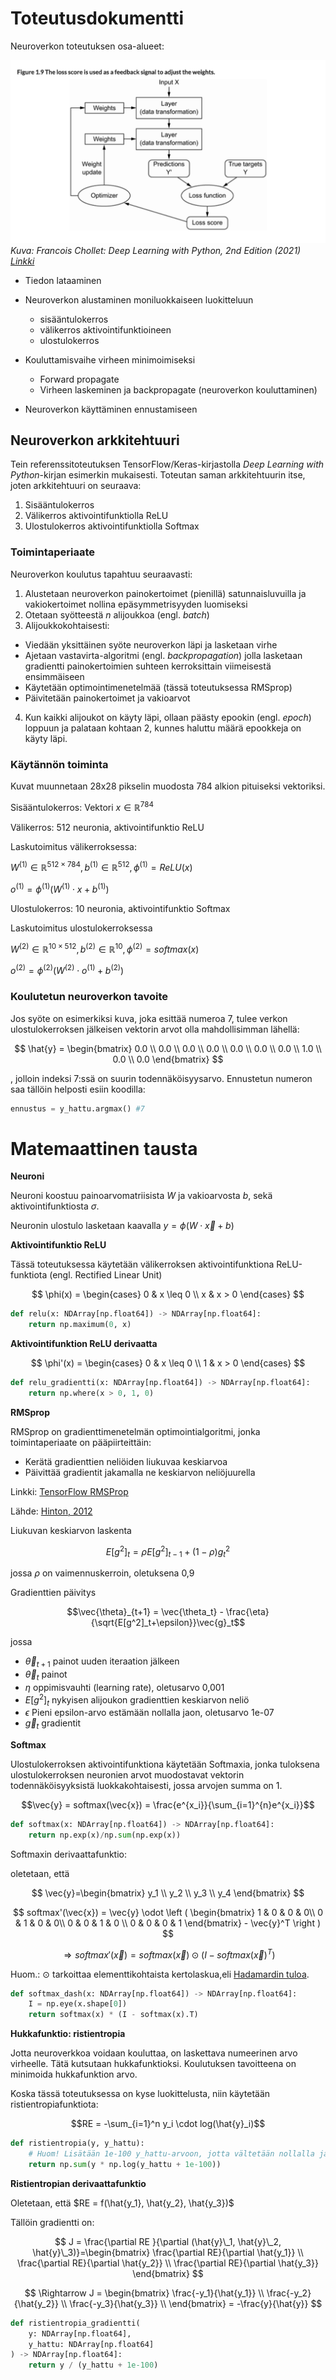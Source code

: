 # Toteutusdokumentti

Neuroverkon toteutuksen osa-alueet:

![Neuroverkon toiminta](neuroverkon_toiminta.png)
_Kuva: Francois Chollet: Deep Learning with Python, 2nd Edition (2021) [Linkki](https://livebook.manning.com/book/deep-learning-with-python-second-edition)_

- Tiedon lataaminen
- Neuroverkon alustaminen moniluokkaiseen luokitteluun

  - sisääntulokerros
  - välikerros aktivointifunktioineen
  - ulostulokerros

- Kouluttamisvaihe virheen minimoimiseksi

  - Forward propagate
  - Virheen laskeminen ja backpropagate (neuroverkon kouluttaminen)

- Neuroverkon käyttäminen ennustamiseen

## Neuroverkon arkkitehtuuri

Tein referenssitoteutuksen TensorFlow/Keras-kirjastolla _Deep Learning with Python_-kirjan esimerkin mukaisesti. Toteutan saman arkkitehtuurin itse, joten arkkitehtuuri on seuraava:

1. Sisääntulokerros
2. Välikerros aktivointifunktiolla ReLU
3. Ulostulokerros aktivointifunktiolla Softmax

### Toimintaperiaate

Neuroverkon koulutus tapahtuu seuraavasti:

1. Alustetaan neuroverkon painokertoimet (pienillä) satunnaisluvuilla ja vakiokertoimet nollina epäsymmetrisyyden luomiseksi
2. Otetaan syötteestä $n$ alijoukkoa (engl. _batch_)
3. Alijoukkokohtaisesti:

- Viedään yksittäinen syöte neuroverkon läpi ja lasketaan virhe
- Ajetaan vastavirta-algoritmi (engl. _backpropagation_) jolla lasketaan gradientti painokertoimien suhteen kerroksittain viimeisestä ensimmäiseen
- Käytetään optimointimenetelmää (tässä toteutuksessa RMSprop)
- Päivitetään painokertoimet ja vakioarvot

4. Kun kaikki alijoukot on käyty läpi, ollaan päästy epookin (engl. _epoch_) loppuun ja palataan kohtaan 2, kunnes haluttu määrä epookkeja on käyty läpi.

### Käytännön toiminta

Kuvat muunnetaan 28x28 pikselin muodosta 784 alkion pituiseksi vektoriksi.

Sisääntulokerros: Vektori $x \in \mathbb{R}^{784}$

Välikerros: 512 neuronia, aktivointifunktio ReLU

Laskutoimitus välikerroksessa:

$W^{(1)} \in \mathbb{R}^{512\times784}, b^{(1)} \in \mathbb{R}^{512}, \phi^{(1)} = ReLU(x)$

$o^{(1)}= \phi^{(1)}(W^{(1)}\cdot x + b^{(1)})$

Ulostulokerros: 10 neuronia, aktivointifunktio Softmax

Laskutoimitus ulostulokerroksessa

$W^{(2)} \in \mathbb{R}^{10\times 512}, b^{(2)} \in \mathbb{R}^{10}, \phi^{(2)} = softmax(x)$

$o^{(2)} = \phi^{(2)}(W^{(2)}\cdot o^{(1)} + b^{(2)})$

### Koulutetun neuroverkon tavoite

Jos syöte on esimerkiksi kuva, joka esittää numeroa 7,
tulee verkon ulostulokerroksen jälkeisen vektorin arvot olla mahdollisimman lähellä:

$$
\hat{y} = \begin{bmatrix}
0.0 \\
0.0 \\
0.0 \\
0.0 \\
0.0 \\
0.0 \\
0.0 \\
1.0 \\
0.0 \\
0.0
\end{bmatrix}
$$

, jolloin indeksi 7:ssä on suurin todennäköisyysarvo. Ennustetun numeron saa tällöin helposti esiin koodilla:

```python
ennustus = y_hattu.argmax() #7
```

# Matemaattinen tausta

**Neuroni**

Neuroni koostuu painoarvomatriisista $W$ ja vakioarvosta $b$, sekä aktivointifunktiosta $\sigma$.

Neuronin ulostulo lasketaan kaavalla $y=\phi(W \cdot \vec{x}+b)$

**Aktivointifunktio ReLU**

Tässä toteutuksessa käytetään välikerroksen aktivointifunktiona ReLU-funktiota (engl. Rectified Linear Unit)

$$
\phi(x) = \begin{cases}
0 & x \leq 0 \\
x & x > 0
\end{cases}
$$

```python
def relu(x: NDArray[np.float64]) -> NDArray[np.float64]:
    return np.maximum(0, x)
```

**Aktivointifunktion ReLU derivaatta**

$$
\phi'(x) = \begin{cases}
0 & x \leq 0 \\
1 & x > 0
\end{cases}
$$

```python
def relu_gradientti(x: NDArray[np.float64]) -> NDArray[np.float64]:
    return np.where(x > 0, 1, 0)
```

**RMSprop**

RMSprop on gradienttimenetelmän optimointialgoritmi, jonka toimintaperiaate on pääpiirteittäin:

- Kerätä gradienttien neliöiden liukuvaa keskiarvoa
- Päivittää gradientit jakamalla ne keskiarvon neliöjuurella

Linkki: [TensorFlow RMSProp](https://keras.io/api/optimizers/rmsprop/)

Lähde: [Hinton, 2012](https://www.cs.toronto.edu/~tijmen/csc321/slides/lecture_slides_lec6.pdf)

Liukuvan keskiarvon laskenta

$$
E[g^2]_t = \rho E[g^2]_{t-1} + (1-\rho)g_t^2
$$

jossa $\rho$ on vaimennuskerroin, oletuksena 0,9

Gradienttien päivitys

$$\vec{\theta}_{t+1} = \vec{\theta_t} - \frac{\eta}{\sqrt{E[g^2]_t+\epsilon}}\vec{g}_t$$

jossa

- $\vec{\theta}_{t+1}$ painot uuden iteraation jälkeen
- $\vec{\theta}_{t}$ painot
- $\eta$ oppimisvauhti (learning rate), oletusarvo 0,001
- $E[g^2]_t$ nykyisen alijoukon gradienttien keskiarvon neliö
- $\epsilon$ Pieni epsilon-arvo estämään nollalla jaon, oletusarvo 1e-07
- $\vec{g}_t$ gradientit

**Softmax**

Ulostulokerroksen aktivointifunktiona käytetään Softmaxia, jonka tuloksena ulostulokerroksen neuronien arvot muodostavat vektorin todennäköisyyksistä luokkakohtaisesti, jossa arvojen summa on 1.

$$\vec{y} = softmax(\vec{x}) = \frac{e^{x_i}}{\sum_{i=1}^{n}e^{x_i}}$$

```python
def softmax(x: NDArray[np.float64]) -> NDArray[np.float64]:
    return np.exp(x)/np.sum(np.exp(x))
```

Softmaxin derivaattafunktio:

oletetaan, että

$$
\vec{y}=\begin{bmatrix}
y_1 \\
y_2 \\
y_3 \\
y_4
\end{bmatrix}
$$

$$
softmax'(\vec{x}) = \vec{y} \odot \left ( \begin{bmatrix}
1 & 0 & 0 & 0\\
0 & 1 & 0 & 0\\
0 & 0 & 1 & 0 \\
0 & 0 & 0 & 1
\end{bmatrix} - \vec{y}^T \right )
$$

$$\Rightarrow softmax'(\vec{x}) = softmax(\vec{x})\odot(I-softmax(\vec{x})^T)$$

Huom.: $\odot$ tarkoittaa elementtikohtaista kertolaskua,eli [Hadamardin tuloa](<https://en.wikipedia.org/wiki/Hadamard_product_(matrices)>).

```python
def softmax_dash(x: NDArray[np.float64]) -> NDArray[np.float64]:
    I = np.eye(x.shape[0])
    return softmax(x) * (I - softmax(x).T)
```

**Hukkafunktio: ristientropia**

Jotta neuroverkkoa voidaan kouluttaa, on laskettava numeerinen arvo virheelle. Tätä kutsutaan hukkafunktioksi. Koulutuksen tavoitteena on minimoida hukkafunktion arvo.

Koska tässä toteutuksessa on kyse luokittelusta, niin käytetään ristientropiafunktiota:

$$RE = -\sum_{i=1}^n y_i \cdot log(\hat{y}_i)$$

```python
def ristientropia(y, y_hattu):
    # Huom! Lisätään 1e-100 y_hattu-arvoon, jotta vältetään nollalla jako np.log-funktiossa
    return np.sum(y * np.log(y_hattu + 1e-100))
```

**Ristientropian derivaattafunktio**

Oletetaan, että $RE = f(\hat{y_1}, \hat{y_2}, \hat{y_3})$

Tällöin gradientti on:

$$
J = \frac{\partial RE }{\partial (\hat{y}\_1, \hat{y}\_2, \hat{y}\_3)}=\begin{bmatrix}
\frac{\partial RE}{\partial \hat{y_1}} \\
\frac{\partial RE}{\partial \hat{y_2}} \\
\frac{\partial RE}{\partial \hat{y_3}}
\end{bmatrix}
$$

$$
\Rightarrow J = \begin{bmatrix}
\frac{-y_1}{\hat{y_1}} \\
\frac{-y_2}{\hat{y_2}} \\
\frac{-y_3}{\hat{y_3}} \\
\end{bmatrix} = -\frac{y}{\hat{y}}
$$

```python
def ristientropia_gradientti(
    y: NDArray[np.float64],
    y_hattu: NDArray[np.float64]
) -> NDArray[np.float64]:
    return y / (y_hattu + 1e-100)
```
